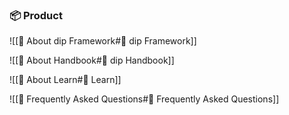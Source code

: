 ### 📦  Product

![[💎 About dip Framework#💎 dip Framework]]

![[📕 About Handbook#📕 dip Handbook]]

![[🏫 About Learn#🏫 Learn]]

![[🙋 Frequently Asked Questions#🙋 Frequently Asked Questions]]
